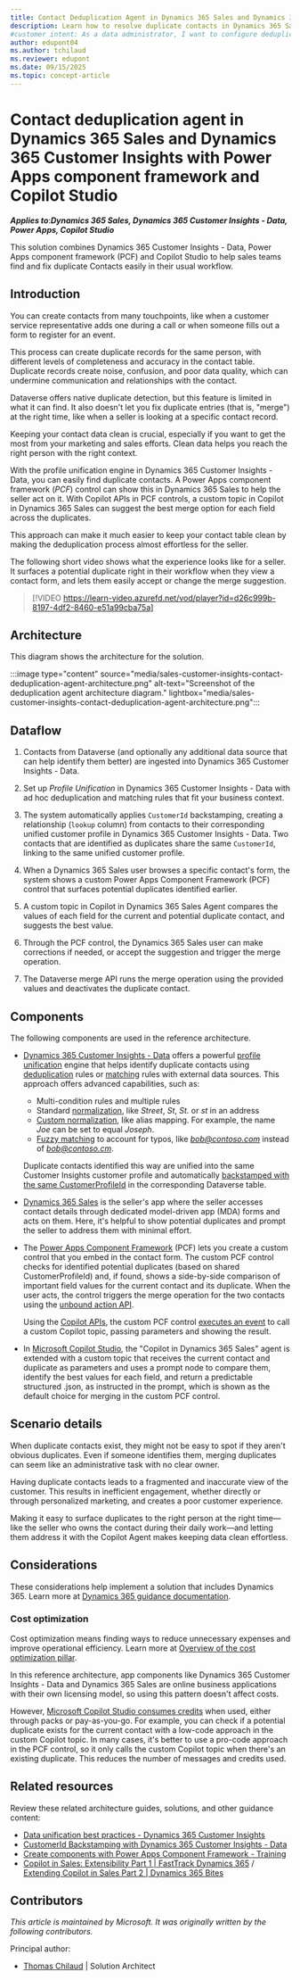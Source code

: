```yaml
---
title: Contact Deduplication Agent in Dynamics 365 Sales and Dynamics 365 Customer Insights
description: Learn how to resolve duplicate contacts in Dynamics 365 Sales and Customer Insights with Copilot Studio for seamless workflows.
#customer intent: As a data administrator, I want to configure deduplication rules in Dynamics 365 Customer Insights so that I can ensure data consistency across systems.
author: edupont04
ms.author: tchilaud
ms.reviewer: edupont
ms.date: 09/15/2025
ms.topic: concept-article
---
```


# Contact deduplication agent in Dynamics 365 Sales and Dynamics 365 Customer Insights with Power Apps component framework and Copilot Studio

***Applies to***:***Dynamics 365 Sales, Dynamics 365 Customer Insights - Data, Power Apps, Copilot Studio***

This solution combines Dynamics 365 Customer Insights - Data, Power Apps component framework (PCF) and Copilot Studio to help sales teams find and fix duplicate Contacts easily in their usual workflow.

## Introduction

You can create contacts from many touchpoints, like when a customer service representative adds one during a call or when someone fills out a form to register for an event.

This process can create duplicate records for the same person, with different levels of completeness and accuracy in the contact table. Duplicate records create noise, confusion, and poor data quality, which can undermine communication and relationships with the contact.

Dataverse offers native duplicate detection, but this feature is limited in what it can find. It also doesn't let you fix duplicate entries (that is, "merge") at the right time, like when a seller is looking at a specific contact record.

Keeping your contact data clean is crucial, especially if you want to get the most from your marketing and sales efforts. Clean data helps you reach the right person with the right context.

With the profile unification engine in Dynamics 365 Customer Insights - Data, you can easily find duplicate contacts. A Power Apps component framework (*PCF*) control can show this in Dynamics 365 Sales to help the seller act on it. With Copilot APIs in PCF controls, a custom topic in Copilot in Dynamics 365 Sales can suggest the best merge option for each field across the duplicates.

This approach can make it much easier to keep your contact table clean by making the deduplication process almost effortless for the seller.

The following short video shows what the experience looks like for a seller. It surfaces a potential duplicate right in their workflow when they view a contact form, and lets them easily accept or change the merge suggestion.

> [!VIDEO https://learn-video.azurefd.net/vod/player?id=d26c999b-8197-4df2-8460-e51a99cba75a]

## Architecture

This diagram shows the architecture for the solution.

:::image type="content" source="media/sales-customer-insights-contact-deduplication-agent-architecture.png" alt-text="Screenshot of the deduplication agent architecture diagram." lightbox="media/sales-customer-insights-contact-deduplication-agent-architecture.png":::

## Dataflow

1. Contacts from Dataverse (and optionally any additional data source that can help identify them better) are ingested into Dynamics 365 Customer Insights - Data.

1. Set up *Profile Unification* in Dynamics 365 Customer Insights - Data with ad hoc deduplication and matching rules that fit your business context.

1. The system automatically applies `CustomerId` backstamping, creating a relationship (`lookup` column) from contacts to their corresponding unified customer profile in Dynamics 365 Customer Insights - Data. Two contacts that are identified as duplicates share the same `CustomerId`, linking to the same unified customer profile.

1. When a Dynamics 365 Sales user browses a specific contact's form, the system shows a custom Power Apps Component Framework (PCF) control that surfaces potential duplicates identified earlier.

1. A custom topic in Copilot in Dynamics 365 Sales Agent compares the values of each field for the current and potential duplicate contact, and suggests the best value.

1. Through the PCF control, the Dynamics 365 Sales user can make corrections if needed, or accept the suggestion and trigger the merge operation.

1. The Dataverse merge API runs the merge operation using the provided values and deactivates the duplicate contact.

## Components

The following components are used in the reference architecture.

- [Dynamics 365 Customer Insights - Data](https://www.microsoft.com/dynamics-365/products/customer-insights) offers a powerful [profile unification](/dynamics365/customer-insights/data/data-unification) engine that helps identify duplicate contacts using [deduplication](/dynamics365/customer-insights/data/data-unification-duplicates) rules or [matching](/dynamics365/customer-insights/data/data-unification-match-tables) rules with external data sources. This approach offers advanced capabilities, such as:

  - Multi-condition rules and multiple rules
  - Standard [normalization](/dynamics365/customer-insights/data/data-unification-best-practices), like *Street*, *St*, *St.* or *st* in an address
  - [Custom normalization](/dynamics365/customer-insights/data/data-unification-match-tables), like alias mapping. For example, the name *Joe* can be set to equal *Joseph*.
  - [Fuzzy matching](/dynamics365/customer-insights/data/data-unification-best-practices#fuzzy-matching) to account for typos, like *bob@contoso.com* instead of *bob@contoso.cm*.

  Duplicate contacts identified this way are unified into the same Customer Insights customer profile and automatically [backstamped with the same CustomerProfileId](/dynamics365/customer-insights/data/integrate-d365-apps) in the corresponding Dataverse table.

- [Dynamics 365 Sales](https://www.microsoft.com/dynamics-365/products/sales) is the seller's app where the seller accesses contact details through dedicated model-driven app (MDA) forms and acts on them. Here, it's helpful to show potential duplicates and prompt the seller to address them with minimal effort.

- The [Power Apps Component Framework](/power-apps/developer/component-framework/overview) (PCF) lets you create a custom control that you embed in the contact form. The custom PCF control checks for identified potential duplicates (based on shared CustomerProfileId) and, if found, shows a side-by-side comparison of important field values for the current contact and its duplicate. When the user acts, the control triggers the merge operation for the two contacts using the [unbound action API](/power-apps/developer/data-platform/webapi/merge-entity-using-web-api).

  Using the [Copilot APIs](/power-apps/developer/component-framework/reference/copilot), the custom PCF control [executes an event](/power-apps/developer/component-framework/reference/copilot/executeevent) to call a custom Copilot topic, passing parameters and showing the result.

- In [Microsoft Copilot Studio](https://www.microsoft.com/microsoft-copilot/microsoft-copilot-studio), the "Copilot in Dynamics 365 Sales" agent is extended with a custom topic that receives the current contact and duplicate as parameters and uses a prompt node to compare them, identify the best values for each field, and return a predictable structured .json, as instructed in the prompt, which is shown as the default choice for merging in the custom PCF control.

## Scenario details

When duplicate contacts exist, they might not be easy to spot if they aren't obvious duplicates. Even if someone identifies them, merging duplicates can seem like an administrative task with no clear owner.

Having duplicate contacts leads to a fragmented and inaccurate view of the customer. This results in inefficient engagement, whether directly or through personalized marketing, and creates a poor customer experience.

Making it easy to surface duplicates to the right person at the right time—like the seller who owns the contact during their daily work—and letting them address it with the Copilot Agent makes keeping data clean effortless.

## Considerations

These considerations help implement a solution that includes Dynamics 365. Learn more at [Dynamics 365 guidance documentation](/dynamics365/guidance/).

### Cost optimization

Cost optimization means finding ways to reduce unnecessary expenses and improve operational efficiency. Learn more at [Overview of the cost optimization pillar](/azure/architecture/framework/cost/overview).

In this reference architecture, app components like Dynamics 365 Customer Insights - Data and Dynamics 365 Sales are online business applications with their own licensing model, so using this pattern doesn't affect costs.

However, [Microsoft Copilot Studio consumes credits](/microsoft-copilot-studio/billing-licensing) when used, either through packs or pay-as-you-go. For example, you can check if a potential duplicate exists for the current contact with a low-code approach in the custom Copilot topic. In many cases, it's better to use a pro-code approach in the PCF control, so it only calls the custom Copilot topic when there's an existing duplicate. This reduces the number of messages and credits used.

## Related resources

Review these related architecture guides, solutions, and other guidance content:

- [Data unification best practices - Dynamics 365 Customer Insights](/dynamics365/customer-insights/data/data-unification-best-practices)
- [CustomerId Backstamping with Dynamics 365 Customer Insights - Data](https://community.dynamics.com/blogs/post/?postid=21e6f72b-e79d-ef11-8a6a-6045bded8f52)
- [Create components with Power Apps Component Framework - Training](/training/paths/create-components-power-apps-component-framework/)
- [Copilot in Sales: Extensibility Part 1 | FastTrack Dynamics 365](https://www.youtube.com/watch?v=638gZ8yLCIc&t=1s) / [Extending Copilot in Sales Part 2 | Dynamics 365 Bites](https://www.youtube.com/watch?v=4u9h0OBFOiA)
<!-- 
## Tags

*Stakeholders:* Sales

*Products:* Dynamics 365 Sales, Dynamics 365 Customer Insights - Data,
Power Apps, Copilot Studio -->

## Contributors

*This article is maintained by Microsoft. It was originally written by the following contributors.*

Principal author:

- [Thomas Chilaud](https://www.linkedin.com/in/thomas-chilaud) | Solution Architect
